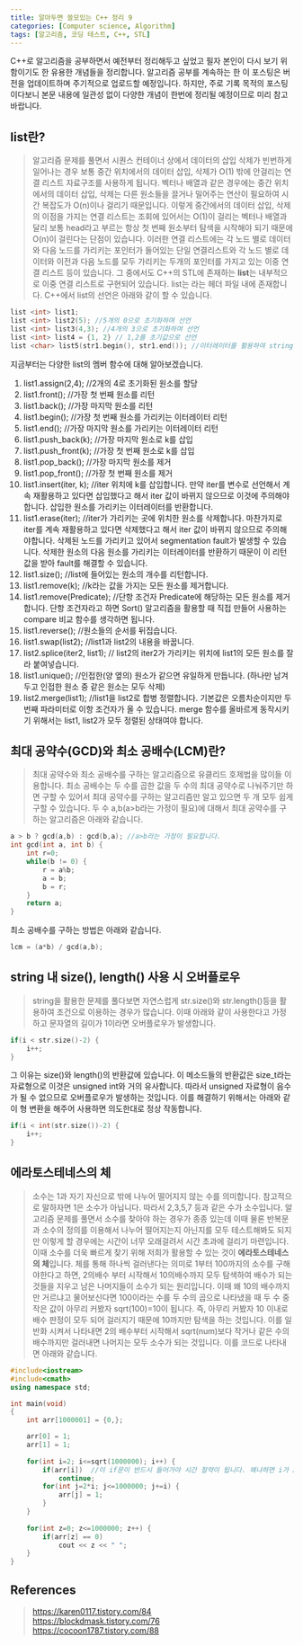 ```yaml
---
title: 알아두면 쓸모있는 C++ 정리 9
categories: [Computer science, Algorithm]
tags: [알고리즘, 코딩 테스트, C++, STL]
---
```


C++로 알고리즘을 공부하면서 예전부터 정리해두고 싶었고 필자 본인이 다시 보기 위함이기도 한 유용한 개념들을 정리합니다.
알고리즘 공부를 계속하는 한 이 포스팅은 버전을 업데이트하며 주기적으로 업로드할 예정입니다. 하지만, 주로 기록 목적의 포스팅이다보니 본문 내용에 일관성 없이 다양한 개념이 한번에 정리될 예정이므로 미리 참고 바랍니다. 

## list란?
> 알고리즘 문제를 풀면서 시퀀스 컨테이너 상에서 데이터의 삽입 삭제가 빈번하게 일어나는 경우 보통 중간 위치에서의 데이터 삽입, 삭제가 O(1) 밖에 안걸리는 연결 리스트 자료구조를 사용하게 됩니다. 벡터나 배열과 같은 경우에는 중간 위치에서의 데이터 삽입, 삭제는 다른 원소들을 끌거나 밀어주는 연산이 필요하여 시간 복잡도가 O(n)이나 걸리기 때문입니다. 이렇게 중간에서의 데이터 삽입, 삭제의 이점을 가지는 연결 리스트는 조회에 있어서는 O(1)이 걸리는 벡터나 배열과 달리 보통 head라고 부르는 항상 첫 번째 원소부터 탐색을 시작해야 되기 때문에 O(n)이 걸린다는 단점이 있습니다. 이러한 연결 리스트에는 각 노드 별로 데이터와 다음 노드를 가리키는 포인터가 들어있는 단일 연결리스트와 각 노드 별로 데이터와 이전과 다음 노드를 모두 가리키는 두개의 포인터를 가지고 있는 이중 연결 리스트 등이 있습니다. 그 중에서도 C++의 STL에 존재하는 **list**는 내부적으로 이중 연결 리스트로 구현되어 있습니다. list는 <list>라는 헤더 파일 내에 존재합니다. C++에서 list의 선언은 아래와 같이 할 수 있습니다.
```cpp
list <int> list1;
list <int> list2(5); //5개의 0으로 초기화하며 선언
list <int> list3(4,3); //4개의 3으로 초기화하며 선언
list <int> list4 = {1, 2} // 1,2를 초기값으로 선언 
list <char> list5(str1.begin(), str1.end()); //이터레이터를 활용하여 string 데이터 전체 복사
```
지금부터는 다양한 list의 멤버 함수에 대해 알아보겠습니다.
1. list1.assign(2,4); //2개의 4로 초기화된 원소를 할당
2. list1.front(); //가장 첫 번째 원소를 리턴
3. list1.back(); //가장 마지막 원소를 리턴
4. list1.begin(); //가장 첫 번째 원소를 가리키는 이터레이터 리턴
5. list1.end(); //가장 마지막 원소를 가리키는 이터레이터 리턴
6. list1.push_back(k); //가장 마지막 원소로 k를 삽입
7. list1.push_front(k); //가장 첫 번째 원소로 k를 삽입
8. list1.pop_back(); //가장 마지막 원소를 제거
9. list1.pop_front(); //가장 첫 번째 원소를 제거
10. list1.insert(iter, k); //iter 위치에 k를 삽입합니다. 만약 iter를 변수로 선언해서 계속 재활용하고 있다면 삽입했다고 해서 iter 값이 바뀌지 않으므로 이것에 주의해야 합니다. 삽입한 원소를 가리키는 이터레이터를 반환합니다.  
11. list1.erase(iter); //iter가 가리키는 곳에 위치한 원소를 삭제합니다. 마찬가지로 iter를 계속 재활용하고 있다면 삭제했다고 해서 iter 값이 바뀌지 않으므로 주의해야합니다. 삭제된 노드를 가리키고 있어서 segmentation fault가 발생할 수 있습니다. 삭제한 원소의 다음 원소를 가리키는 이터레이터를 반환하기 때문이 이 리턴값을 받아 fault를 해결할 수 있습니다.
12. list1.size(); //list에 들어있는 원소의 개수를 리턴합니다.
13. list1.remove(k); //k라는 값을 가지는 모든 원소를 제거합니다.
14. list1.remove(Predicate); //단항 조건자 Predicate에 해당하는 모든 원소를 제거합니다. 단항 조건자라고 하면 Sort() 알고리즘을 활용할 때 직접 만들어 사용하는 compare 비교 함수를 생각하면 됩니다.
15. list1.reverse(); //원소들의 순서를 뒤집습니다.
16. list1.swap(list2); //list1과 list2의 내용을 바꿉니다.
17. list2.splice(iter2, list1); // list2의 iter2가 가리키는 위치에 list1의 모든 원소를 잘라 붙여넣습니다.
18. list1.unique(); //인접한(양 옆의) 원소가 같으면 유일하게 만듭니다. (하나만 남겨두고 인접한 원소 중 같은 원소는 모두 삭제)
19. list2.merge(list1); //list1을 list2로 합병 정렬합니다. 기본값은 오름차순이지만 두번째 파라미터로 이항 조건자가 올 수 있습니다. merge 함수를 올바르게 동작시키기 위해서는 list1, list2가 모두 정렬된 상태여야 합니다.

## 최대 공약수(GCD)와 최소 공배수(LCM)란?
> 최대 공약수와 최소 공배수를 구하는 알고리즘으로 유클리드 호제법을 많이들 이용합니다. 최소 공배수는 두 수를 곱한 값을 두 수의 최대 공약수로 나눠주기만 하면 구할 수 있어서 최대 공약수를 구하는 알고리즘만 알고 있으면 두 개 모두 쉽게 구할 수 있습니다. 두 수 a,b(a>b라는 가정이 필요)에 대해서 최대 공약수를 구하는 알고리즘은 아래와 같습니다.
```cpp
a > b ? gcd(a,b) : gcd(b,a); //a>b라는 가정이 필요합니다.
int gcd(int a, int b) {
    int r=0;
    while(b != 0) {
        r = a%b;
        a = b;
        b = r;
    }
    return a;
}
```
최소 공배수를 구하는 방법은 아래와 같습니다.
```cpp
lcm = (a*b) / gcd(a,b);
```

## string 내 size(), length() 사용 시 오버플로우
> string을 활용한 문제를 풀다보면 자연스럽게 str.size()와 str.length()등을 활용하여 조건으로 이용하는 경우가 많습니다. 이때 아래와 같이 사용한다고 가정하고 문자열의 길이가 1이라면 오버플로우가 발생합니다.
```cpp
if(i < str.size()-2) {
    i++;
}
``` 
그 이유는 size()와 length()의 반환값에 있습니다. 이 메소드들의 반환값은 size_t라는 자료형으로 이것은 unsigned int와 거의 유사합니다. 따라서 unsigned 자료형이 음수가 될 수 없으므로 오버플로우가 발생하는 것입니다. 이를 해결하기 위해서는 아래와 같이 형 변환을 해주어 사용하면 의도한대로 정상 작동합니다.
```cpp
if(i < int(str.size())-2) {
    i++;
}
```

## 에라토스테네스의 체
> 소수는 1과 자기 자신으로 밖에 나누어 떨어지지 않는 수를 의미합니다. 참고적으로 말하자면 1은 소수가 아닙니다. 따라서 2,3,5,7 등과 같은 수가 소수입니다. 알고리즘 문제를 풀면서 소수를 찾아야 하는 경우가 종종 있는데 이때 물론 반복문과 소수의 정의를 이용해서 나누어 떨어지는지 아닌지를 모두 테스트해봐도 되지만 이렇게 할 경우에는 시간이 너무 오래걸려서 시간 초과에 걸리기 마련입니다. 이때 소수를 더욱 빠르게 찾기 위해 저희가 활용할 수 있는 것이 **에라토스테네스의 체**입니다. 체를 통해 하나씩 걸러낸다는 의미로 1부터 100까지의 소수를 구해야한다고 하면, 2의배수 부터 시작해서 10의배수까지 모두 탐색하여 배수가 되는 것들을 지우고 남은 나머지들이 소수가 되는 원리입니다. 이때 왜 10의 배수까지만 거르냐고 물어보신다면 100이라는 수를 두 수의 곱으로 나타냈을 때 두 수 중 작은 값이 아무리 커봤자 sqrt(100)=10이 됩니다. 즉, 아무리 커봤자 10 이내로 배수 판정이 모두 되어 걸러지기 때문에 10까지만 탐색을 하는 것입니다. 이를 일반화 시켜서 나타내면 2의 배수부터 시작해서 sqrt(num)보다 작거나 같은 수의 배수까지만 걸러내면 나머지는 모두 소수가 되는 것입니다. 이를 코드로 나타내면 아래와 같습니다.   

```cpp
#include<iostream>
#include<cmath>
using namespace std;

int main(void)
{
    int arr[1000001] = {0,};

    arr[0] = 1;
    arr[1] = 1;
    
    for(int i=2; i<=sqrt(1000000); i++) {
        if(arr[i])  //이 if문이 반드시 들어가야 시간 절약이 됩니다. 왜냐하면 i가 2일때 4,6,8 등 2의 배수를 제거하는데 i가 4,6,8이 되었을 때 어차피 이미 소수가 아님을 알고 있으므로 밑에 루프를 돌 필요가 없습니다.
            continue;
        for(int j=2*i; j<=1000000; j+=i) {
            arr[j] = 1;
        }
    }
    
    for(int z=0; z<=1000000; z++) {
        if(arr[z] == 0)
            cout << z << " ";
    }
}
```

## References
> https://karen0117.tistory.com/84    
https://blockdmask.tistory.com/76  
https://cocoon1787.tistory.com/88